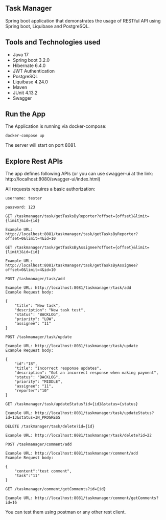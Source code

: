 ## Task Manager

Spring boot application that demonstrates the usage of RESTful API using Spring boot, Liquibase and PostgreSQL.

## Tools and Technologies used

* Java 17
* Spring boot 3.2.0
* Hibernate 6.4.0
* JWT Authentication
* PostgreSQL
* Liquibase 4.24.0
* Maven
* JUnit 4.13.2
* Swagger


## Run the App

The Application is running via docker-compose:

```docker-compose up```



The server will start on port 8081.


## Explore Rest APIs

The app defines following APIs
(or you can use swagger-ui at the link: http://localhost:8080/swagger-ui/index.html)

All requests requires a basic authorization:

```username: tester```

```password: 123```

```
GET /taskmanager/task/getTasksByReporter?offset={offset}&limit={limit}&id={id}

Example URL: http://localhost:8081/taskmanager/task/getTasksByReporter?offset=0&limit=4&id=10
```
```
GET /taskmanager/task/getTasksByAssignee?offset={offset}&limit={limit}&id={id}

Example URL: http://localhost:8081/taskmanager/task/getTasksByAssignee?offset=0&limit=4&id=10
```
```
POST /taskmanager/task/add

Example URL: http://localhost:8081/taskmanager/task/add
Example Request body:

{
    "title": "New task",
    "description": "New task test",
    "status": "BACKLOG",
    "priority": "LOW",
    "assignee": "11"
}
```   
```
POST /taskmanager/task/update

Example URL: http://localhost:8081/taskmanager/task/update
Example Request body:

{
    "id":"18",
    "title": "Incorrect response updates",
    "description": "Got an incorrect response when making payment",
    "status": "BACKLOG",
    "priority": "MIDDLE",
    "assignee": "11",
    "reporter":"10"
}
```
```
GET /taskmanager/task/updateStatus?id={id}&status={status}

Example URL: http://localhost:8081/taskmanager/task/updateStatus?id=13&status=IN_PROGRESS
```
```
DELETE /taskmanager/task/delete?id={id}

Example URL: http://localhost:8081/taskmanager/task/delete?id=22
```
```
POST /taskmanager/comment/add

Example URL: http://localhost:8081/taskmanager/comment/add
Example Request body:

{
    "content":"test comment",
    "task":"11"
}
```
```
GET /taskmanager/comment/getComments?id={id}

Example URL: http://localhost:8081/taskmanager/comment/getComments?id=16
```


You can test them using postman or any other rest client.
